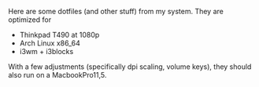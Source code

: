 Here are some dotfiles (and other stuff) from my system. They are optimized for
* Thinkpad T490 at 1080p 
* Arch Linux x86\_64
* i3wm + i3blocks

With a few adjustments (specifically dpi scaling, volume keys), they should also run on a MacbookPro11,5.
